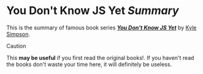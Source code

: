 # You Don't Know JS Yet ***Summary*** 

This is the summary of famous book series <a href="https://github.com/getify/You-Dont-Know-JS">***You Don't Know JS Yet***</a> by <a href="http://creativecommons.org/licenses/by-nc-nd/4.0/">Kyle Simpson</a>.


> [!CAUTION]
> This **may be useful** if you first read the original books!.
> If you haven't read the books don't waste your time here, it will definitely be useless.

